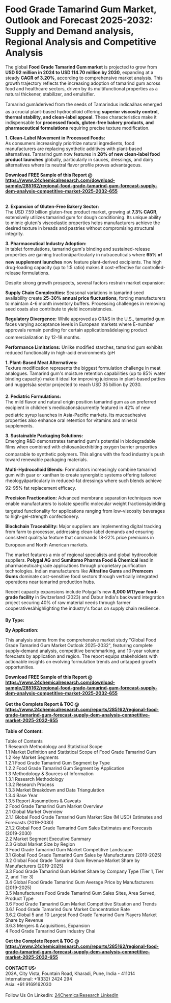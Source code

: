 <h1>Food Grade Tamarind Gum Market, Outlook and Forecast 2025-2032: Supply and Demand analysis, Regional Analysis and Competitive Analysis</h1><p>The global <strong>Food Grade Tamarind Gum market</strong> is projected to grow from <strong>USD 92 million in 2024 to USD 114.70 million by 2030</strong>, expanding at a steady <strong>CAGR of 3.20%</strong>, according to comprehensive market analysis. This growth trajectory reflects the increasing adoption of tamarind gum across food and healthcare sectors, driven by its multifunctional properties as a natural thickener, stabilizer, and emulsifier.</p><p>Tamarind gumâderived from the seeds of Tamarindus indicaâhas emerged as a crucial plant-based hydrocolloid offering <strong>superior viscosity control, thermal stability, and clean-label appeal</strong>. These characteristics make it indispensable for <strong>processed foods, gluten-free bakery products, and pharmaceutical formulations</strong> requiring precise texture modification.</p><p><strong>1. Clean-Label Movement in Processed Foods:</strong><br>
As consumers increasingly prioritize natural ingredients, food manufacturers are replacing synthetic additives with plant-based alternatives. Tamarind gum now features in <strong>28% of new clean-label food product launches</strong> globally, particularly in sauces, dressings, and dairy alternatives where its neutral flavor profile proves advantageous.</p><div><b>Download FREE Sample of this Report @ 
            <a href="https://www.24chemicalresearch.com/download-sample/285162/regional-food-grade-tamarind-gum-forecast-supply-dem-analysis-competitive-market-2025-2032-655">
            https://www.24chemicalresearch.com/download-sample/285162/regional-food-grade-tamarind-gum-forecast-supply-dem-analysis-competitive-market-2025-2032-655</a></b></div><br><p><strong>2. Expansion of Gluten-Free Bakery Sector:</strong><br>
The USD 7.59 billion gluten-free product market, growing at <strong>7.3% CAGR</strong>, extensively utilizes tamarind gum for dough conditioning. Its unique ability to mimic gluten's viscoelastic properties helps manufacturers achieve the desired texture in breads and pastries without compromising structural integrity.</p><p><strong>3. Pharmaceutical Industry Adoption:</strong><br>
In tablet formulations, tamarind gum's binding and sustained-release properties are gaining tractionâparticularly in nutraceuticals where <strong>65% of new supplement launches</strong> now feature plant-derived excipients. The high drug-loading capacity (up to 1:5 ratio) makes it cost-effective for controlled-release formulations.</p><p>Despite strong growth prospects, several factors restrain market expansion:</p><p><strong>Supply Chain Complexities:</strong> Seasonal variations in tamarind seed availability create <strong>25-30% annual price fluctuations</strong>, forcing manufacturers to maintain 4-6 month inventory buffers. Processing challenges in removing seed coats also contribute to yield inconsistencies.</p><p><strong>Regulatory Divergence:</strong> While approved as GRAS in the U.S., tamarind gum faces varying acceptance levels in European markets where E-number approvals remain pending for certain applicationsâdelaying product commercialization by 12-18 months.</p><p><strong>Performance Limitations:</strong> Unlike modified starches, tamarind gum exhibits reduced functionality in high-acid environments (pH
    </p><p><strong>1. Plant-Based Meat Alternatives:</strong><br>
Texture modification represents the biggest formulation challenge in meat analogues. Tamarind gum's moisture retention capabilities (up to 85% water binding capacity) make it ideal for improving juiciness in plant-based patties and nuggetsâa sector projected to reach USD 35 billion by 2030.</p><p><strong>2. Pediatric Formulations:</strong><br>
The mild flavor and natural origin position tamarind gum as an preferred excipient in children's medicationsâcurrently featured in 42% of new pediatric syrup launches in Asia-Pacific markets. Its mucoadhesive properties also enhance oral retention for vitamins and mineral supplements.</p><p><strong>3. Sustainable Packaging Solutions:</strong><br>
Emerging R&amp;D demonstrates tamarind gum's potential in biodegradable films when combined with chitosanâexhibiting oxygen barrier properties comparable to synthetic polymers. This aligns with the food industry's push toward renewable packaging materials.</p><p><strong>Multi-Hydrocolloid Blends:</strong> Formulators increasingly combine tamarind gum with guar or xanthan to create synergistic systems offering tailored rheologyâparticularly in reduced-fat dressings where such blends achieve 92-95% fat replacement efficacy.</p><p><strong>Precision Fractionation:</strong> Advanced membrane separation techniques now enable manufacturers to isolate specific molecular weight fractionsâyielding targeted functionality for applications ranging from low-viscosity beverages to high-gel-strength confectionery.</p><p><strong>Blockchain Traceability:</strong> Major suppliers are implementing digital tracking from farm to processor, addressing clean-label demands and ensuring consistent qualityâa feature that commands 18-22% price premiums in European and North American markets.</p><p>The market features a mix of regional specialists and global hydrocolloid suppliers. <strong>Polygal AG</strong> and <strong>Sumitomo Pharma Food &amp; Chemical</strong> lead in pharmaceutical-grade applications through proprietary purification technologies. Indian manufacturers like <strong>Altrafine Gums</strong> and <strong>Premcem Gums</strong> dominate cost-sensitive food sectors through vertically integrated operations near tamarind production hubs.</p><p>Recent capacity expansions include Polygal's new <strong>8,000 MT/year food-grade facility</strong> in Switzerland (2023) and Dabur India's backward integration project securing 40% of raw material needs through farmer cooperativesâhighlighting the industry's focus on supply chain resilience.</p><p><strong>By Type:</strong></p><p><strong>By Application:</strong></p><p>This analysis stems from the comprehensive market study "Global Food Grade Tamarind Gum Market Outlook 2025-2032", featuring complete supply-demand analysis, competitive benchmarking, and 10-year volume forecasts by application and region. The report equips stakeholders with actionable insights on evolving formulation trends and untapped growth opportunities.</p><div><b>Download FREE Sample of this Report @ 
            <a href="https://www.24chemicalresearch.com/download-sample/285162/regional-food-grade-tamarind-gum-forecast-supply-dem-analysis-competitive-market-2025-2032-655">
            https://www.24chemicalresearch.com/download-sample/285162/regional-food-grade-tamarind-gum-forecast-supply-dem-analysis-competitive-market-2025-2032-655</a></b></div><br><div><b>Get the Complete Report & TOC @ 
            <a href="https://www.24chemicalresearch.com/reports/285162/regional-food-grade-tamarind-gum-forecast-supply-dem-analysis-competitive-market-2025-2032-655">
            https://www.24chemicalresearch.com/reports/285162/regional-food-grade-tamarind-gum-forecast-supply-dem-analysis-competitive-market-2025-2032-655</a></b></div><br>
            <b>Table of Content:</b><p>Table of Contents<br />
1 Research Methodology and Statistical Scope<br />
1.1 Market Definition and Statistical Scope of Food Grade Tamarind Gum<br />
1.2 Key Market Segments<br />
1.2.1 Food Grade Tamarind Gum Segment by Type<br />
1.2.2 Food Grade Tamarind Gum Segment by Application<br />
1.3 Methodology & Sources of Information<br />
1.3.1 Research Methodology<br />
1.3.2 Research Process<br />
1.3.3 Market Breakdown and Data Triangulation<br />
1.3.4 Base Year<br />
1.3.5 Report Assumptions & Caveats<br />
2 Food Grade Tamarind Gum Market Overview<br />
2.1 Global Market Overview<br />
2.1.1 Global Food Grade Tamarind Gum Market Size (M USD) Estimates and Forecasts (2019-2030)<br />
2.1.2 Global Food Grade Tamarind Gum Sales Estimates and Forecasts (2019-2030)<br />
2.2 Market Segment Executive Summary<br />
2.3 Global Market Size by Region<br />
3 Food Grade Tamarind Gum Market Competitive Landscape<br />
3.1 Global Food Grade Tamarind Gum Sales by Manufacturers (2019-2025)<br />
3.2 Global Food Grade Tamarind Gum Revenue Market Share by Manufacturers (2019-2025)<br />
3.3 Food Grade Tamarind Gum Market Share by Company Type (Tier 1, Tier 2, and Tier 3)<br />
3.4 Global Food Grade Tamarind Gum Average Price by Manufacturers (2019-2025)<br />
3.5 Manufacturers Food Grade Tamarind Gum Sales Sites, Area Served, Product Type<br />
3.6 Food Grade Tamarind Gum Market Competitive Situation and Trends<br />
3.6.1 Food Grade Tamarind Gum Market Concentration Rate<br />
3.6.2 Global 5 and 10 Largest Food Grade Tamarind Gum Players Market Share by Revenue<br />
3.6.3 Mergers & Acquisitions, Expansion<br />
4 Food Grade Tamarind Gum Industry Chai</p><div><b>Get the Complete Report & TOC @ 
            <a href="https://www.24chemicalresearch.com/reports/285162/regional-food-grade-tamarind-gum-forecast-supply-dem-analysis-competitive-market-2025-2032-655">
            https://www.24chemicalresearch.com/reports/285162/regional-food-grade-tamarind-gum-forecast-supply-dem-analysis-competitive-market-2025-2032-655</a></b></div><br><b>CONTACT US:</b><br>
            203A, City Vista, Fountain Road, Kharadi, Pune, India - 411014<br>
            International: +1(332) 2424 294<br>
            Asia: +91 9169162030 <br><br>
            Follow Us On LinkedIn: <a href="https://www.linkedin.com/company/24chemicalresearch/">24ChemicalResearch LinkedIn</a>